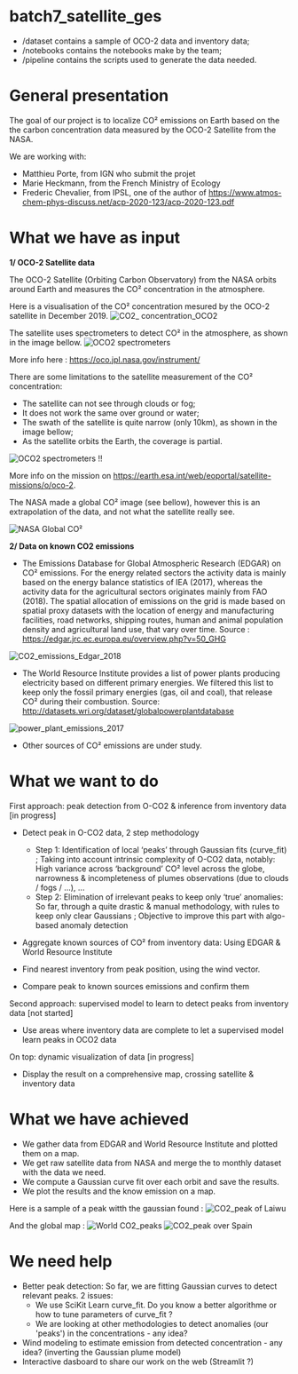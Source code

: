 # batch7_satellite_ges

* /dataset contains a sample of OCO-2 data and inventory data;
* /notebooks contains the notebooks make by the team;
* /pipeline contains the scripts used to generate the data needed.

# General presentation

The goal of our project is to localize CO² emissions on Earth based on the the carbon concentration data measured by the OCO-2 Satellite from the NASA. 

We are working with:
- Matthieu Porte, from IGN who submit the projet
- Marie Heckmann, from the French Ministry of Ecology
- Frederic Chevalier, from IPSL, one of the author of <https://www.atmos-chem-phys-discuss.net/acp-2020-123/acp-2020-123.pdf>

# What we have as input

**1/ OCO-2 Satellite data**

The OCO-2 Satellite (Orbiting Carbon Observatory) from the NASA orbits around Earth and measures the CO² concentration in the atmosphere.  

Here is a visualisation of the CO² concentration mesured by the OCO-2 satellite in December 2019. 
![CO2_ concentration_OCO2](https://user-images.githubusercontent.com/61688979/79854803-4c012f80-83ca-11ea-921e-49dcbf55440f.PNG)

The satellite uses spectrometers to detect CO² in the atmosphere, as shown in the image bellow. 
![OCO2 spectrometers](https://oco.jpl.nasa.gov/media/uploads/2019/05/07/oco_column.jpg)

More info here : <https://oco.jpl.nasa.gov/instrument/>

There are some limitations to the satellite measurement of the CO² concentration:
- The satellite can not see through clouds or fog;
- It does not work the same over ground or water;
- The swath of the satellite is quite narrow (only 10km), as shown in the image bellow; 
- As the satellite orbits the Earth, the coverage is partial.

![OCO2 spectrometers](https://scx1.b-cdn.net/csz/news/800/2020/3-nasasatellit.jpg)
!!

More info on the mission on <https://earth.esa.int/web/eoportal/satellite-missions/o/oco-2>.

The NASA made a global CO² image (see bellow), however this is an extrapolation of the data, and not what the satellite really see.

![NASA Global CO²](https://www.jpl.nasa.gov/images/oco/20090219/sinks-browse.jpg)

**2/ Data on known CO2 emissions**

- The Emissions Database for Global Atmospheric Research (EDGAR) on CO² emissions. For the energy related sectors the activity data is mainly based on the energy balance statistics of IEA (2017), whereas the activity data for the agricultural sectors originates mainly from FAO (2018). The spatial allocation of emissions on the grid is made based on spatial proxy datasets with the location of energy and manufacturing facilities, road networks, shipping routes, human and animal population density and agricultural land use, that vary over time. 
Source : https://edgar.jrc.ec.europa.eu/overview.php?v=50_GHG

![CO2_emissions_Edgar_2018](https://user-images.githubusercontent.com/61688979/79775474-9637d180-8334-11ea-9712-274a11356aea.PNG)

- The World Resource Institute provides a list of power plants producing electricity based on different primary energies. We filtered this list to keep only the fossil primary energies (gas, oil and coal), that release CO² during their combustion.
Source: http://datasets.wri.org/dataset/globalpowerplantdatabase

![power_plant_emissions_2017](https://user-images.githubusercontent.com/61688979/79775550-b5366380-8334-11ea-9587-8d42b241160e.PNG)

- Other sources of CO² emissions are under study. 

# What we want to do


First approach: peak detection from O-CO2 & inference from inventory data [in progress]

- Detect peak in O-CO2 data, 2 step methodology
	- Step 1: Identification of local ‘peaks’ through Gaussian fits (curve_fit) ; Taking into account intrinsic complexity of O-CO2 data, notably: High variance across ‘background’ CO² level across the globe, narrowness & incompleteness of plumes observations (due to clouds / fogs / …), ...
	- Step 2: Elimination of irrelevant peaks to keep only ‘true’ anomalies: So far, through a quite drastic & manual methodology, with rules to keep only clear Gaussians ; Objective to improve this part with algo-based anomaly detection 

- Aggregate known sources of CO² from inventory data: Using EDGAR & World Resource Institute

- Find nearest inventory from peak position, using the wind vector.

- Compare peak to known sources emissions and confirm them

Second approach: supervised model to learn to detect peaks from inventory data [not started]
- Use areas where inventory data are complete to let a supervised model learn peaks in OCO2 data

On top: dynamic visualization of data [in progress]
- Display the result on a comprehensive map, crossing satellite & inventory data

# What we have achieved

 - We gather data from EDGAR and World Resource Institute and plotted them on a map.
 - We get raw satellite data from NASA and merge the to monthly dataset with the data we need.
 - We compute a Gaussian curve fit over each orbit and save the results.
 - We plot the results and the know emission on a map.

Here is a sample of a peak witth the gaussian found :
![CO2_peak of Laiwu](https://github.com/dataforgoodfr/batch7_satellite_ges/raw/master/image.png)

And the global map :
![World CO2_peaks](https://github.com/dataforgoodfr/batch7_satellite_ges/raw/master/map-dark.png)
![CO2_peak over Spain](https://github.com/dataforgoodfr/batch7_satellite_ges/raw/master/map-dark-orbit.png)


# We need help

- Better peak detection: So far, we are fitting Gaussian curves to detect relevant peaks. 2 issues:
    - We use SciKit Learn curve_fit. Do you know a better algorithme or how to tune parameters of curve_fit ?
    - We are looking at other methodologies to detect anomalies (our 'peaks') in the concentrations  - any idea? 
- Wind modeling to estimate emission from detected concentration - any idea? (inverting the Gaussian plume model)
- Interactive dasboard to share our work on the web (Streamlit ?)
